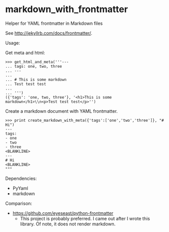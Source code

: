 markdown_with_frontmatter
=========================

Helper for YAML frontmatter in Markdown files

See <http://jekyllrb.com/docs/frontmatter/>.

Usage:


Get meta and html:
```
>>> get_html_and_meta('''---
... tags: one, two, three
... ---
... 
... # This is some markdown
... Test test test
... 
... ''')
({'tags': 'one, two, three'}, '<h1>This is some markdown</h1>\\n<p>Test test test</p>'')
```

Create a markdown document with YAML frontmatter.
```
>>> print create_markdown_with_meta({'tags':['one','two','three']}, "# Hi")
---
tags:
- one
- two
- three
<BLANKLINE>
---
# Hi
<BLANKLINE>
"""

```


Dependencies:
- PyYaml
- markdown


Comparison:
- https://github.com/eyeseast/python-frontmatter 
   - This project is probably preferred. I came out after I wrote this library. Of note, it does not render markdown.
